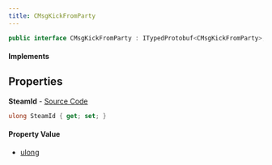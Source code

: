 ```yaml
---
title: CMsgKickFromParty
---
```


```csharp
public interface CMsgKickFromParty : ITypedProtobuf<CMsgKickFromParty>, INativeHandle
```

#### Implements

## Properties

**SteamId** - [Source Code](https://github.com/swiftly-solution/swiftlys2/blob/main/managed/src/SwiftlyS2.Generated/Protobufs/Interfaces/CMsgKickFromParty.cs#L13)

```csharp
ulong SteamId { get; set; }
```

#### Property Value

- [ulong](https://learn.microsoft.com/dotnet/api/system.uint64)

